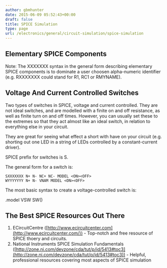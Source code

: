```yaml
---
author: gbmhunter
date: 2015-06-09 05:52:43+00:00
draft: false
title: SPICE Simulation
type: page
url: /electronics/general/circuit-simulation/spice-simulation
---
```


## Elementary SPICE Components

Note: The XXXXXXX syntax in the general form describing elementary SPICE components is to dominate a user choosen alpha-numeric identifier (e.g. RXXXXXXX could stand for R1, RC1 or RMYNAME).

## Voltage And Current Controlled Switches

Two types of switches in SPICE, voltage and current controlled. They are not ideal switches, and are modelled with a finite on and off resistance, as well as finite turn on and off times. However, you can usually set these to the extremes so that they act almost like an ideal switch, in relation to everything else in your circuit.

They are great for seeing what effect a short with have on your circuit (e.g. shorting out one LED in a string of LEDs controlled by a constant-current driver).

SPICE prefix for switches is S.

The general form for a switch is:
    
    SXXXXXXX N+ N- NC+ NC- MODEL <ON><OFF>
    WYYYYYYY N+ N- VNAM MODEL <ON><OFF>

The most basic syntax to create a voltage-controlled switch is:

.model VSW SW() 

## The Best SPICE Resources Out There

1. ECircuitCentre ([http://www.ecircuitcenter.com](http://www.ecircuitcenter.com/)) - Top-notch and free resource of SPICE thoery and circuits.
2. National Instruments SPICE Simulation Fundamentals ([http://zone.ni.com/devzone/cda/tut/p/id/5413#toc3](http://zone.ni.com/devzone/cda/tut/p/id/5413#toc3)) - Helpful, professional resources covering most aspects of SPICE simulation

